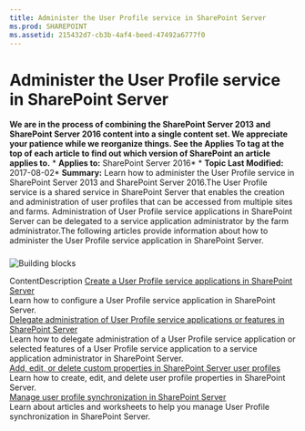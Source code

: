 ```yaml
---
title: Administer the User Profile service in SharePoint Server
ms.prod: SHAREPOINT
ms.assetid: 215432d7-cb3b-4af4-beed-47492a6777f0
---
```



# Administer the User Profile service in SharePoint Server
 **We are in the process of combining the SharePoint Server 2013 and SharePoint Server 2016 content into a single content set. We appreciate your patience while we reorganize things. See the Applies To tag at the top of each article to find out which version of SharePoint an article applies to.** * **Applies to:** SharePoint Server 2016*  * **Topic Last Modified:** 2017-08-02* **Summary:** Learn how to administer the User Profile service in SharePoint Server 2013 and SharePoint Server 2016.The User Profile service is a shared service in SharePoint Server that enables the creation and administration of user profiles that can be accessed from multiple sites and farms. Administration of User Profile service applications in SharePoint Server can be delegated to a service application administrator by the farm administrator.The following articles provide information about how to administer the User Profile service application in SharePoint Server.
### 


  
    
    
![Building blocks](images/)
  
    
    

  
    
    
ContentDescription [Create a User Profile service applications in SharePoint Server](html/create-a-user-profile-service-applications-in-sharepoint-server.md) <br/> Learn how to configure a User Profile service application in SharePoint Server.  <br/>  [Delegate administration of User Profile service applications or features in SharePoint Server](html/delegate-administration-of-user-profile-service-applications-or-features-in-shar.md) <br/> Learn how to delegate administration of a User Profile service application or selected features of a User Profile service application to a service application administrator in SharePoint Server.  <br/>  [Add, edit, or delete custom properties in SharePoint Server user profiles](html/add-edit-or-delete-custom-properties-in-sharepoint-server-user-profiles.md) <br/> Learn how to create, edit, and delete user profile properties in SharePoint Server.  <br/>  [Manage user profile synchronization in SharePoint Server](html/manage-user-profile-synchronization-in-sharepoint-server.md) <br/> Learn about articles and worksheets to help you manage User Profile synchronization in SharePoint Server.  <br/> 
